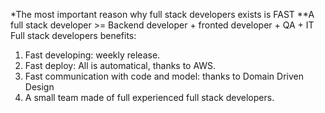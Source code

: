 *The most important reason why full stack developers exists is FAST
**A full stack developer >= Backend developer + fronted developer + QA + IT 
Full stack developers benefits:
1. Fast developing: weekly release.
2. Fast deploy: All is automatical, thanks to AWS.
3. Fast communication with code and model: thanks to Domain Driven Design
4. A small team made of full experienced full stack developers.
